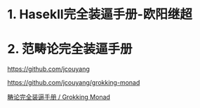 # 1. Hasekll完全装逼手册-欧阳继超

# 2. 范畴论完全装逼手册


https://github.com/jcouyang



https://github.com/jcouyang/grokking-monad




[ 畴论完全装逼手册 / Grokking Monad](https://blog.oyanglul.us/grokking-monad/part1)








